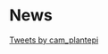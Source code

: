# News

<a class="twitter-timeline" href="https://twitter.com/cam_plantepi?ref_src=twsrc%5Etfw">Tweets by cam_plantepi</a> <script async src="https://platform.twitter.com/widgets.js" charset="utf-8"></script>
